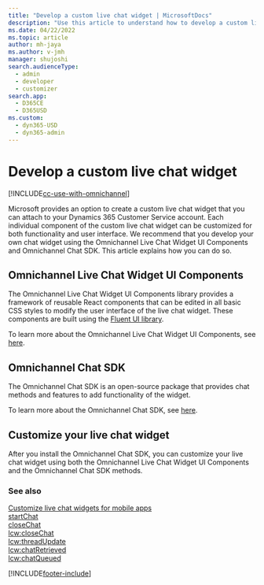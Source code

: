 ```yaml
---
title: "Develop a custom live chat widget | MicrosoftDocs"
description: "Use this article to understand how to develop a custom live chat widget using Omnichannel Chat SDK and Omnichannel Live Chat Widget UI Components library."
ms.date: 04/22/2022
ms.topic: article
author: mh-jaya
ms.author: v-jmh
manager: shujoshi
search.audienceType: 
  - admin
  - developer
  - customizer
search.app: 
  - D365CE
  - D365USD
ms.custom: 
  - dyn365-USD
  - dyn365-admin
---
```


# Develop a custom live chat widget

[!INCLUDE[cc-use-with-omnichannel](../includes/cc-use-with-omnichannel.md)]

Microsoft provides an option to create a custom live chat widget that you can attach to your Dynamics 365 Customer Service account. Each individual component of the custom live chat widget can be customized for both functionality and user interface. We recommend that you develop your own chat widget using the Omnichannel Live Chat Widget UI Components and Omnichannel Chat SDK. This article explains how you can do so.

## Omnichannel Live Chat Widget UI Components

The Omnichannel Live Chat Widget UI Components library provides a framework of reusable React components that can be edited in all basic CSS styles to modify the user interface of the live chat widget. These components are built using the [Fluent UI library](https://developer.microsoft.com/fluentui).

To learn more about the Omnichannel Live Chat Widget UI Components, see [here](https://github.com/microsoft/omnichannel-chat-widget/blob/main/README.md).

## Omnichannel Chat SDK

The Omnichannel Chat SDK is an open-source package that provides chat methods and features to add functionality of the widget.

To learn more about the Omnichannel Chat SDK, see [here](https://github.com/microsoft/omnichannel-chat-sdk/blob/main/README.md).

## Customize your live chat widget

After you install the Omnichannel Chat SDK, you can customize your live chat widget using both the Omnichannel Live Chat Widget UI Components and the Omnichannel Chat SDK methods.

### See also

[Customize live chat widgets for mobile apps](render-live-chat-widget-mobile.md)  
[startChat](developer/reference/methods/startchat.md)  
[closeChat](developer/reference/methods/closechat.md)  
[lcw:closeChat](developer/reference/events/lcw-closechat.md)  
[lcw:threadUpdate](developer/reference/events/lcw-threadUpdate.md)  
[lcw:chatRetrieved](developer/reference/events/lcw-chatRetrieved.md)  
[lcw:chatQueued](developer/reference/events/lcw-chatQueued.md)  

[!INCLUDE[footer-include](../includes/footer-banner.md)]